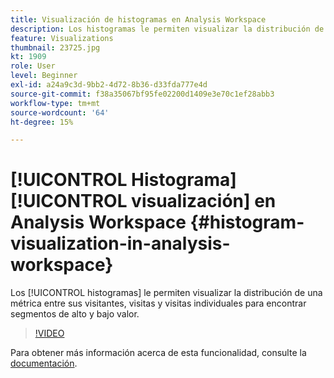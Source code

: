 ```yaml
---
title: Visualización de histogramas en Analysis Workspace
description: Los histogramas le permiten visualizar la distribución de una métrica entre sus visitantes, visitas y visitas individuales para encontrar segmentos de alto y bajo valor.
feature: Visualizations
thumbnail: 23725.jpg
kt: 1909
role: User
level: Beginner
exl-id: a24a9c3d-9bb2-4d72-8b36-d33fda777e4d
source-git-commit: f38a35067bf95fe02200d1409e3e70c1ef28abb3
workflow-type: tm+mt
source-wordcount: '64'
ht-degree: 15%

---
```


# [!UICONTROL Histograma] [!UICONTROL visualización] en Analysis Workspace {#histogram-visualization-in-analysis-workspace}

Los [!UICONTROL histogramas] le permiten visualizar la distribución de una métrica entre sus visitantes, visitas y visitas individuales para encontrar segmentos de alto y bajo valor.

>[!VIDEO](https://video.tv.adobe.com/v/41501/?quality=12&learn=on&captions=spa)

Para obtener más información acerca de esta funcionalidad, consulte la [documentación](https://experienceleague.adobe.com/docs/analytics/analyze/analysis-workspace/visualizations/histogram.html?lang=es).

